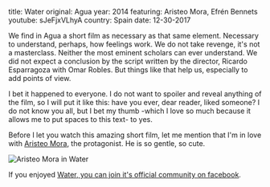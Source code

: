 title: Water
original: Agua
year: 2014
featuring: Aristeo Mora, Efrén Bennets
youtube: sJeFjxVLhyA
country: Spain
date: 12-30-2017

We find in Agua a short film as necessary as that same element. Necessary to understand, perhaps, how feelings work. We do not take revenge, it's not a masterclass. Neither the most eminent scholars can ever understand. We did not expect a conclusion by the script written by the director, Ricardo Esparragoza with Omar Robles. But things like that help us, especially to add points of view.

I bet it happened to everyone. I do not want to spoiler and reveal anything of the film, so I will put it like this: have you ever, dear reader, liked someone? I do not know you all, but I bet my thumb -which I love so much because it allows me to put spaces to this text- to yes.

Before I let you watch this amazing short film, let me mention that I'm in love with [Aristeo Mora](https://www.facebook.com/Aristeofono), the protagonist. He is so gentle, so cute.

![Aristeo Mora in Water](../../theme/img/Aristeo.jpg)

If you enjoyed [Water, you can join it's official community on facebook](https://www.facebook.com/aguacortometraje/).

